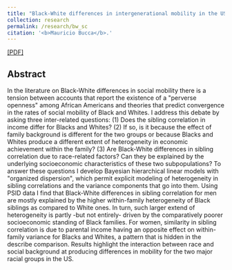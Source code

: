 ```yaml
---
title: "Black-White differences in intergenerational mobility in the US: evidence from heterogeneity in sibling correlation"
collection: research
permalink: /research/bw_sc
citation: '<b>Mauricio Bucca</b>.'
---
```

[[PDF]](https://mebucca.github.io/files/papers/mobbw.pdf)


## Abstract

In the literature on Black-White differences in social mobility there is a tension between accounts that report the existence of a "perverse openness" among African Americans and theories that predict convergence in the rates of social mobility of Black and Whites. I address this debate by asking three inter-related questions: (1) Does the sibling correlation in income differ for Blacks and Whites? (2) If so, is it because the effect of family background is different for the two groups or because Blacks and Whites produce a different extent of heterogeneity in economic achievement within the family?  (3) Are Black-White differences in sibling correlation due to race-related factors? Can they be explained by the underlying socioeconomic characteristics of these two subpopulations?  To answer these questions I develop Bayesian hierarchical linear models with "organized dispersion", which permit explicit modeling of heterogeneity in sibling correlations and the variance components that go into them. Using PSID data I find that Black-White differences in sibling correlation for men are mostly explained by the higher within-family heterogeneity of Black siblings as compared to White ones. In turn, such larger extend of heterogeneity is partly -but not entirely- driven by the comparatively poorer socioeconomic standing of Black families. For women, similarity in sibling correlation is due to parental income having an opposite effect on within-family variance for Blacks and Whites, a pattern that is hidden in the describe comparison. Results highlight the interaction between race and social background at producing differences in mobility for the two major racial groups in the US.  

